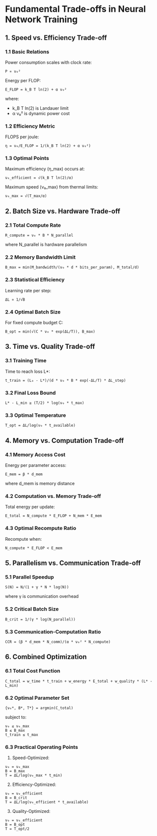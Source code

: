 # Fundamental Trade-offs in Neural Network Training

## 1. Speed vs. Efficiency Trade-off

### 1.1 Basic Relations
Power consumption scales with clock rate:
```
P ∝ ν₀² 
```

Energy per FLOP:
```
E_FLOP = k_B T ln(2) + α ν₀²
```
where:
- k_B T ln(2) is Landauer limit
- α ν₀² is dynamic power cost

### 1.2 Efficiency Metric
FLOPS per joule:
```
η = ν₀/E_FLOP = 1/(k_B T ln(2) + α ν₀²)
```

### 1.3 Optimal Points
Maximum efficiency (η_max) occurs at:
```
ν₀_efficient = √(k_B T ln(2)/α)
```

Maximum speed (ν₀_max) from thermal limits:
```
ν₀_max = √(T_max/α)
```

## 2. Batch Size vs. Hardware Trade-off

### 2.1 Total Compute Rate
```
R_compute = ν₀ * B * N_parallel
```
where N_parallel is hardware parallelism

### 2.2 Memory Bandwidth Limit
```
B_max = min(M_bandwidth/(ν₀ * d * bits_per_param), M_total/d)
```

### 2.3 Statistical Efficiency
Learning rate per step:
```
ΔL ∝ 1/√B
```

### 2.4 Optimal Batch Size
For fixed compute budget C:
```
B_opt = min(√(C * ν₀ * exp(ΔL/T)), B_max)
```

## 3. Time vs. Quality Trade-off

### 3.1 Training Time
Time to reach loss L*:
```
t_train = (L₀ - L*)/(d * ν₀ * B * exp(-ΔL/T) * ΔL_step)
```

### 3.2 Final Loss Bound
```
L* - L_min ≥ (T/2) * log(ν₀ * t_max)
```

### 3.3 Optimal Temperature
```
T_opt = ΔL/log(ν₀ * t_available)
```

## 4. Memory vs. Computation Trade-off

### 4.1 Memory Access Cost
Energy per parameter access:
```
E_mem = β * d_mem
```
where d_mem is memory distance

### 4.2 Computation vs. Memory Trade-off
Total energy per update:
```
E_total = N_compute * E_FLOP + N_mem * E_mem
```

### 4.3 Optimal Recompute Ratio
Recompute when:
```
N_compute * E_FLOP < E_mem
```

## 5. Parallelism vs. Communication Trade-off

### 5.1 Parallel Speedup
```
S(N) = N/(1 + γ * N * log(N))
```
where γ is communication overhead

### 5.2 Critical Batch Size
```
B_crit = 1/(γ * log(N_parallel))
```

### 5.3 Communication-Computation Ratio
```
CCR = (β * d_mem * N_comm)/(α * ν₀² * N_compute)
```

## 6. Combined Optimization

### 6.1 Total Cost Function
```
C_total = w_time * t_train + w_energy * E_total + w_quality * (L* - L_min)
```

### 6.2 Optimal Parameter Set
```
{ν₀*, B*, T*} = argmin(C_total)
```
subject to:
```
ν₀ ≤ ν₀_max
B ≤ B_max
t_train ≤ t_max
```

### 6.3 Practical Operating Points

1. Speed-Optimized:
```
ν₀ = ν₀_max
B = B_max
T = ΔL/log(ν₀_max * t_min)
```

2. Efficiency-Optimized:
```
ν₀ = ν₀_efficient
B = B_crit
T = ΔL/log(ν₀_efficient * t_available)
```

3. Quality-Optimized:
```
ν₀ = ν₀_efficient
B = B_opt
T = T_opt/2
```